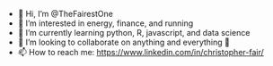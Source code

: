 - 👋 Hi, I’m @TheFairestOne
- 👀 I’m interested in energy, finance, and running
- 🌱 I’m currently learning python, R, javascript, and data science
- 💞️ I’m looking to collaborate on anything and everything 🙂
- 📫 How to reach me: https://www.linkedin.com/in/christopher-fair/

<!---
TheFairestOne/TheFairestOne is a ✨ special ✨ repository because its `README.md` (this file) appears on your GitHub profile.
You can click the Preview link to take a look at your changes.
--->

